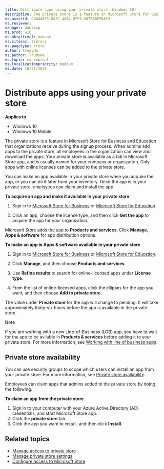 ```yaml
---
title: Distribute apps using your private store (Windows 10)
description: The private store is a feature in Microsoft Store for Business and Microsoft Store for Education that organizations receive during the signup process.
ms.assetid: C4644035-845C-4C84-87F0-D87EA8F5BA19
ms.reviewer: 
manager: dansimp
ms.prod: w10
ms.mktglfcycl: manage
ms.sitesec: library
ms.pagetype: store
author: TrudyHa
ms.author: TrudyHa
ms.topic: conceptual
ms.localizationpriority: medium
ms.date: 10/31/2018
---
```


# Distribute apps using your private store

**Applies to**

-   Windows 10
-   Windows 10 Mobile

The private store is a feature in Microsoft Store for Business and Education that organizations receive during the signup process. When admins add apps to the private store, all employees in the organization can view and download the apps. Your private store is available as a tab in Microsoft Store app, and is usually named for your company or organization. Only apps with online licenses can be added to the private store.

You can make an app available in your private store when you acquire the app, or you can do it later from your inventory. Once the app is in your private store, employees can claim and install the app.

**To acquire an app and make it available in your private store**

1.  Sign in to [Microsoft Store for Business](https://businessstore.microsoft.com) or [Microsoft Store for Education](https://educationstore.microsoft.com).

2.  Click an app, choose the license type, and then click **Get the app** to acquire the app for your organization.

    <!--- ![Image showing Distribute options for app in the Microsoft Store for Business.](images/wsfb-distribute.png) -->

Microsoft Store adds the app to **Products and services**. Click **Manage**, **Apps & software** for app distribution options. 

**To make an app in Apps & software available in your private store**

1.  Sign in to [Microsoft Store for Business](https://businessstore.microsoft.com) or [Microsoft Store for Education](https://educationstore.microsoft.com).
2.  Click **Manage**, and then choose **Products and services**.

    <!--- ![Image showing Manage menu in Microsoft Store for Business.](images/wsfb-manageinventory.png) -->

3.  Use **Refine results** to search for online-licensed apps under **License type**.
4.  From the list of online-licensed apps, click the ellipses for the app you want, and then choose **Add to private store**.

    <!--- ![Image showing options from Action for each app in Inventory.](images/wsfb-inventoryaddprivatestore.png) -->

The value under **Private store** for the app will change to pending. It will take approximately thirty-six hours before the app is available in the private store.

>[!Note]
 > If you are working with a new Line-of-Business (LOB) app, you have to wait for the app to be avilable in **Products & services** before adding it to your private store. For more information, see [Working with line of business apps](working-with-line-of-business-apps.md). 

## Private store availability
You can use security groups to scope which users can install an app from your private store. For more information, see [Private store availability](app-inventory-management-microsoft-store-for-business.md#private-store-availability).

Employees can claim apps that admins added to the private store by doing the following.

**To claim an app from the private store**

1. Sign in to your computer with your Azure Active Directory (AD) credentials, and start Microsoft Store app.
2. Click the **private store** tab.
3. Click the app you want to install, and then click **Install**.


## Related topics
- [Manage access to private store](manage-access-to-private-store.md)
- [Manage private store settings](manage-private-store-settings.md)
- [Configure access to Microsoft Store](/windows/configuration/stop-employees-from-using-microsoft-store)
